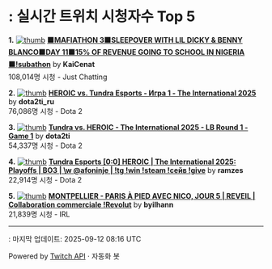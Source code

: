 # : 실시간 트위치 시청자수 Top 5

**1.** [![thumb](https://static-cdn.jtvnw.net/previews-ttv/live_user_kaicenat-320x180.jpg)](https://twitch.tv/KaiCenat)
**[🟫MAFIATHON 3🟫SLEEPOVER WITH LIL DICKY & BENNY BLANCO🟫DAY 11🟫15% OF REVENUE GOING TO SCHOOL IN NIGERIA🟫!subathon](https://twitch.tv/KaiCenat)** by **KaiCenat**<br>108,014명 시청  - Just Chatting

**2.** [![thumb](https://static-cdn.jtvnw.net/previews-ttv/live_user_dota2ti_ru-320x180.jpg)](https://twitch.tv/dota2ti_ru)
**[HEROIC vs. Tundra Esports - Игра 1 - The International 2025](https://twitch.tv/dota2ti_ru)** by **dota2ti_ru**<br>76,086명 시청  - Dota 2

**3.** [![thumb](https://static-cdn.jtvnw.net/previews-ttv/live_user_dota2ti-320x180.jpg)](https://twitch.tv/dota2ti)
**[Tundra vs. HEROIC - The International 2025 - LB Round 1 - Game 1](https://twitch.tv/dota2ti)** by **dota2ti**<br>54,337명 시청  - Dota 2

**4.** [![thumb](https://static-cdn.jtvnw.net/previews-ttv/live_user_ramzes-320x180.jpg)](https://twitch.tv/ramzes)
**[Tundra Esports [0:0] HEROIC | The International 2025: Playoffs | BO3 | \w @afoninje | !tg !win !steam !сейв !give](https://twitch.tv/ramzes)** by **ramzes**<br>22,914명 시청  - Dota 2

**5.** [![thumb](https://static-cdn.jtvnw.net/previews-ttv/live_user_byilhann-320x180.jpg)](https://twitch.tv/byilhann)
**[MONTPELLIER - PARIS À PIED AVEC NICO, JOUR 5 | REVEIL | Collaboration commerciale !Revolut](https://twitch.tv/byilhann)** by **byilhann**<br>21,839명 시청  - IRL


---
: 마지막 업데이트: 2025-09-12 08:16 UTC

Powered by [Twitch API](https://dev.twitch.tv/docs/api/reference) · 자동화 봇